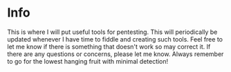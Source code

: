 # Info

This is where I will put useful tools for pentesting. This will periodically be updated whenever I have time to fiddle and creating such tools. Feel free to let me know if there is something that doesn't work so may correct it. If there are any questions or concerns, please let me know. Always remember to go for the lowest hanging fruit with minimal detection! 
